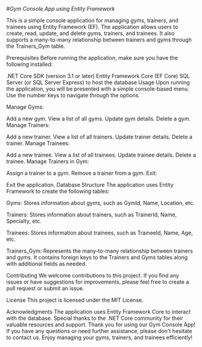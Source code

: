 #*Gym Console App using Entity Framework*

This is a simple console application for managing gyms, trainers, and trainees using Entity Framework (EF). The application allows users to create, read, update, and delete gyms, trainers, and trainees. It also supports a many-to-many relationship between trainers and gyms through the Trainers_Gym table.

Prerequisites
Before running the application, make sure you have the following installed:

.NET Core SDK (version 3.1 or later)
Entity Framework Core (EF Core)
SQL Server (or SQL Server Express) to host the database
Usage
Upon running the application, you will be presented with a simple console-based menu. Use the number keys to navigate through the options.

Manage Gyms:

Add a new gym.
View a list of all gyms.
Update gym details.
Delete a gym.
Manage Trainers:

Add a new trainer.
View a list of all trainers.
Update trainer details.
Delete a trainer.
Manage Trainees:

Add a new trainee.
View a list of all trainees.
Update trainee details.
Delete a trainee.
Manage Trainers in Gym:

Assign a trainer to a gym.
Remove a trainer from a gym.
Exit:

Exit the application.
Database Structure
The application uses Entity Framework to create the following tables:

Gyms: Stores information about gyms, such as GymId, Name, Location, etc.

Trainers: Stores information about trainers, such as TrainerId, Name, Specialty, etc.

Trainees: Stores information about trainees, such as TraineeId, Name, Age, etc.

Trainers_Gym: Represents the many-to-many relationship between trainers and gyms. It contains foreign keys to the Trainers and Gyms tables along with additional fields as needed.

Contributing
We welcome contributions to this project. If you find any issues or have suggestions for improvements, please feel free to create a pull request or submit an issue.

License
This project is licensed under the MIT License.

Acknowledgments
The application uses Entity Framework Core to interact with the database.
Special thanks to the .NET Core community for their valuable resources and support.
Thank you for using our Gym Console App! If you have any questions or need further assistance, please don't hesitate to contact us. Enjoy managing your gyms, trainers, and trainees efficiently!
